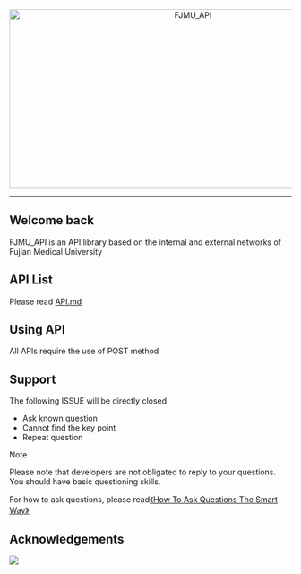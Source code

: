 <div align="center">
  <img src="https://socialify.git.ci/Image-Net/FJMU_API/image?description=1&font=Inter&name=1&pattern=Plus&stargazers=1&theme=Auto" alt="FJMU_API" width="640" height="320" />
</div>

---

## Welcome back
FJMU_API is an API library based on the internal and external networks of Fujian Medical University

## API List
Please read [API.md](https://github.com/Image-Net/FJMU_API/blob/main/API.md)

## Using API
All APIs require the use of POST method

## Support
The following ISSUE will be directly closed

- Ask known question
- Cannot find the key point
- Repeat question

> [!NOTE]
> Please note that developers are not obligated to reply to your questions. You should have basic questioning skills.
> 
> For how to ask questions, please read[《How To Ask Questions The Smart Way》](https://github.com/ryanhanwu/How-To-Ask-Questions-The-Smart-Way/blob/main/README-zh_CN.md)

## Acknowledgements
<a href="https://github.com/Image-Net/FJMU_API/graphs/contributors">
  <img src="https://contrib.rocks/image?repo=Image-Net/FJMU_API" />
</a>
